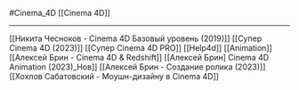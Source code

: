 #Cinema_4D 
[[Cinema 4D]]
_______________
[[Никита Чесноков - Cinema 4D Базовый уровень (2019)]]
[[Супер Cinema 4D (2023)]]
[[Супер Cinema 4D PRO]]
[[Help4d]]
[[Animation]]
[[Алексей Брин - Cinema 4D & Redshift]]
[[Алексей Брин] Cinema 4D Animation (2023)_Нов]]
[[Алексей Брин - Создание ролика (2023)]]
[[Хохлов Сабатовский - Моушн-дизайну в Cinema 4D]]
